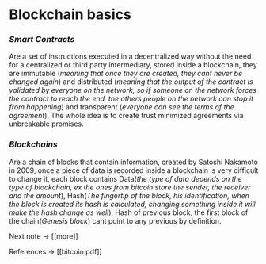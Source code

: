 <h1>Blockchain basics</h1>


 <h3><i>Smart Contracts</i></h3> <p>Are a set of instructions executed in a decentralized way without the need for a centralized or third party intermediary, stored inside a blockchain, they are immutable (<i>meaning that once they are created, they cant never be changed again</i>) and distributed (<i>meaning that the output of the contract is validated by everyone on the network, so if someone on the network forces the contract to reach the end, the others people on the network can stop it from happening</i>) and transparent (<i>everyone can see the terms of the agreement</i>). The whole idea is to create trust minimized agreements via unbreakable promises.</p>


<h3><i>Blockchains</i></h3> <p>Are a chain of blocks that contain information, created by Satoshi Nakamoto in 2009, once a piece of data is recorded inside a blockchain is very difficult to change it, each block contains Data(<i>the type of data depends on the type of blockchain, ex the ones from  bitcoin store the sender, the receiver and the amount</i>), Hash(<i>The fingertip of the block, his identification, when the block is created its hash is calculated, changing something inside it will make the hash change as well</i>), Hash of previous block, the first block of the chain(<i>Genesis block</i>) cant point to any previous by definition.</p>

Next note -> [[more]]


References -> [[bitcoin.pdf]]



